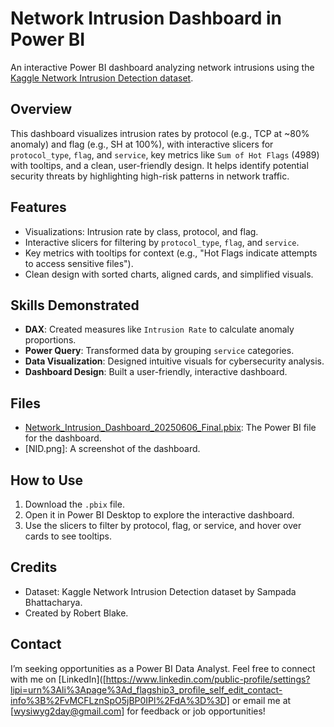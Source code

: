 # Network Intrusion Dashboard in Power BI

An interactive Power BI dashboard analyzing network intrusions using the [Kaggle Network Intrusion Detection dataset](https://www.kaggle.com/datasets/sampadab17/network-intrusion-detection).

## Overview
This dashboard visualizes intrusion rates by protocol (e.g., TCP at ~80% anomaly) and flag (e.g., SH at 100%), with interactive slicers for `protocol_type`, `flag`, and `service`, key metrics like `Sum of Hot Flags` (4989) with tooltips, and a clean, user-friendly design. It helps identify potential security threats by highlighting high-risk patterns in network traffic.

## Features
- Visualizations: Intrusion rate by class, protocol, and flag.
- Interactive slicers for filtering by `protocol_type`, `flag`, and `service`.
- Key metrics with tooltips for context (e.g., "Hot Flags indicate attempts to access sensitive files").
- Clean design with sorted charts, aligned cards, and simplified visuals.

## Skills Demonstrated
- **DAX**: Created measures like `Intrusion Rate` to calculate anomaly proportions.
- **Power Query**: Transformed data by grouping `service` categories.
- **Data Visualization**: Designed intuitive visuals for cybersecurity analysis.
- **Dashboard Design**: Built a user-friendly, interactive dashboard.

## Files
- [Network_Intrusion_Dashboard_20250606_Final.pbix](Network_Intrusion_Dashboard_20250606_Final.pbix): The Power BI file for the dashboard.
- [NID.png]: A screenshot of the dashboard.

## How to Use
1. Download the `.pbix` file.
2. Open it in Power BI Desktop to explore the interactive dashboard.
3. Use the slicers to filter by protocol, flag, or service, and hover over cards to see tooltips.

## Credits
- Dataset: Kaggle Network Intrusion Detection dataset by Sampada Bhattacharya.
- Created by Robert Blake.

## Contact
I’m seeking opportunities as a Power BI Data Analyst. Feel free to connect with me on [LinkedIn]([https://www.linkedin.com/public-profile/settings?lipi=urn%3Ali%3Apage%3Ad_flagship3_profile_self_edit_contact-info%3B%2FvMCFLznSpO5jBP0IPl%2FdA%3D%3D] or email me at [wysiwyg2day@gmail.com] for feedback or job opportunities!
